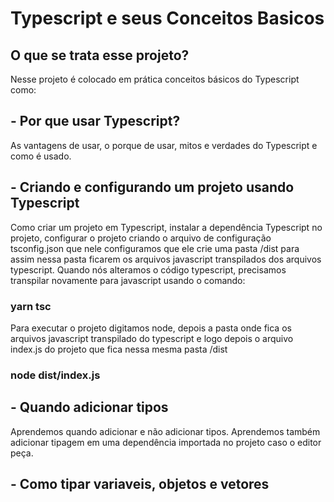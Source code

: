 # Typescript e seus Conceitos Basicos

## O que se trata esse projeto?
Nesse projeto é colocado em prática conceitos básicos do Typescript como:

## - Por que usar Typescript?
As vantagens de usar, o porque de usar, mitos e verdades do Typescript e como é usado.

## - Criando e configurando um projeto usando Typescript
Como criar um projeto em Typescript, instalar a dependência Typescript no projeto, configurar o projeto
criando o arquivo de configuração tsconfig.json que nele configuramos que ele crie uma pasta /dist para assim
nessa pasta ficarem os arquivos javascript transpilados dos arquivos typescript. 
Quando nós alteramos o código typescript, precisamos transpilar novamente para javascript usando o comando:
### yarn tsc

Para executar o projeto digitamos node, depois a pasta onde fica os arquivos javascript transpilado do typescript e 
logo depois o arquivo index.js do projeto que fica nessa mesma pasta /dist
### node dist/index.js

## - Quando adicionar tipos
Aprendemos quando adicionar e não adicionar tipos. Aprendemos também adicionar tipagem em uma dependência importada no projeto
caso o editor peça.

## - Como tipar variaveis, objetos e vetores
